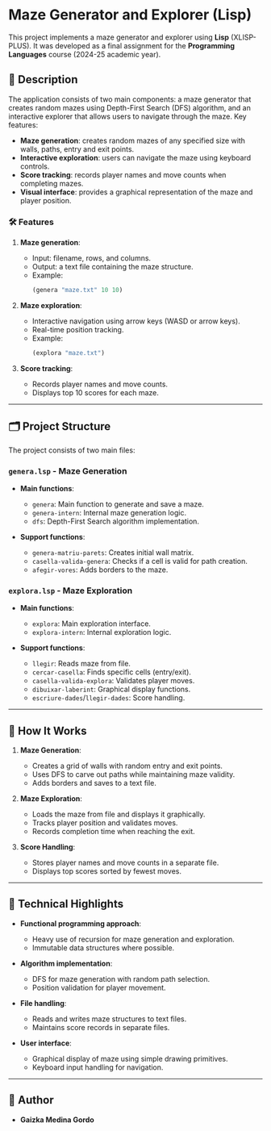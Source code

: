 # Maze Generator and Explorer (Lisp)

This project implements a maze generator and explorer using **Lisp** (XLISP-PLUS). It was developed as a final assignment for the **Programming Languages** course (2024-25 academic year).

## 📖 Description

The application consists of two main components: a maze generator that creates random mazes using Depth-First Search (DFS) algorithm, and an interactive explorer that allows users to navigate through the maze. Key features:

- **Maze generation**: creates random mazes of any specified size with walls, paths, entry and exit points.
- **Interactive exploration**: users can navigate the maze using keyboard controls.
- **Score tracking**: records player names and move counts when completing mazes.
- **Visual interface**: provides a graphical representation of the maze and player position.

### 🛠 Features

1. **Maze generation**:
   - Input: filename, rows, and columns.
   - Output: a text file containing the maze structure.
   - Example:
     ```lisp
     (genera "maze.txt" 10 10)
     ```

2. **Maze exploration**:
   - Interactive navigation using arrow keys (WASD or arrow keys).
   - Real-time position tracking.
   - Example:
     ```lisp
     (explora "maze.txt")
     ```

3. **Score tracking**:
   - Records player names and move counts.
   - Displays top 10 scores for each maze.

---

## 🗂 Project Structure

The project consists of two main files:

### `genera.lsp` - Maze Generation
- **Main functions**:
  - `genera`: Main function to generate and save a maze.
  - `genera-intern`: Internal maze generation logic.
  - `dfs`: Depth-First Search algorithm implementation.

- **Support functions**:
  - `genera-matriu-parets`: Creates initial wall matrix.
  - `casella-valida-genera`: Checks if a cell is valid for path creation.
  - `afegir-vores`: Adds borders to the maze.

### `explora.lsp` - Maze Exploration
- **Main functions**:
  - `explora`: Main exploration interface.
  - `explora-intern`: Internal exploration logic.

- **Support functions**:
  - `llegir`: Reads maze from file.
  - `cercar-casella`: Finds specific cells (entry/exit).
  - `casella-valida-explora`: Validates player moves.
  - `dibuixar-laberint`: Graphical display functions.
  - `escriure-dades`/`llegir-dades`: Score handling.

---

## 🚀 How It Works

1. **Maze Generation**:
   - Creates a grid of walls with random entry and exit points.
   - Uses DFS to carve out paths while maintaining maze validity.
   - Adds borders and saves to a text file.

2. **Maze Exploration**:
   - Loads the maze from file and displays it graphically.
   - Tracks player position and validates moves.
   - Records completion time when reaching the exit.

3. **Score Handling**:
   - Stores player names and move counts in a separate file.
   - Displays top scores sorted by fewest moves.

---

## 🎯 Technical Highlights

- **Functional programming approach**:
  - Heavy use of recursion for maze generation and exploration.
  - Immutable data structures where possible.

- **Algorithm implementation**:
  - DFS for maze generation with random path selection.
  - Position validation for player movement.

- **File handling**:
  - Reads and writes maze structures to text files.
  - Maintains score records in separate files.

- **User interface**:
  - Graphical display of maze using simple drawing primitives.
  - Keyboard input handling for navigation.

---

## 📝 Author

- **Gaizka Medina Gordo**  
